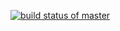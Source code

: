 [![build status of master](https://travis-ci.org/staneja14/GithubAPI.svg?branch=master)](https://travis-ci.org/staneja14/GithubAPI)